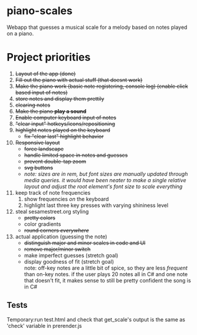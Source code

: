# piano-scales
Webapp that guesses a musical scale for a melody based on notes played on a piano.

# Project priorities
1. ~~Layout of the app (done)~~
2. ~~Fill out the piano with actual stuff (that doesnt work)~~
3. ~~Make the piano work (basic note registering, console log)  (enable click based input of notes)~~
4. ~~store notes and display them prettily~~
9. ~~clearing notes~~
5. ~~Make the piano **play a sound**~~
6. ~~Enable computer keyboard input of notes~~
7. ~~"clear input" hotkeys/icons/repositioning~~
8. ~~highlight notes played _on_ the keyboard~~
    - ~~fix "clear last" highlight behavior~~
9. ~~Responsive layout~~
    - ~~force landscape~~
    - ~~handle limited space in notes and guesses~~
    - ~~prevent double-tap zoom~~
    - ~~svg buttons~~
    - *note: sizes are in rem, but font sizes are manually updated through
        media queries. it would have been neater to make a single relative
        layout and adjust the root element's font size to scale everything*
10. keep track of note frequencies
    1. show frequencies _on_ the keyboard
    2. highlight last three key presses with varying shininess level
11. steal sesamestreet.org styling
    - ~~pretty colors~~
    - color gradients
    - ~~round corners _everywhere_~~
12. actual application (guessing the note)
    - ~~distinguish major and minor scales in code and UI~~
    - ~~remove major/minor switch~~
    - make imperfect guesses (stretch goal)
    - display goodness of fit (stretch goal)  
      note: off-key notes are a little bit of spice, so they are less *frequent*
      than on-key notes. if the user plays 20 notes all in C# and one note that
      doesn't fit, it makes sense to still be pretty confident the song is in C#

## Tests
Temporary:run test.html and check that get_scale's output is the same as 'check' variable in prerender.js
